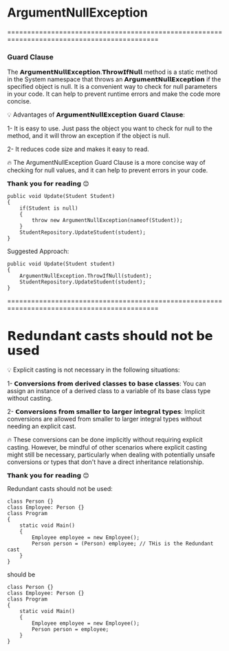 


# ArgumentNullException
============================================================================================
### Guard Clause

The 𝗔𝗿𝗴𝘂𝗺𝗲𝗻𝘁𝗡𝘂𝗹𝗹𝗘𝘅𝗰𝗲𝗽𝘁𝗶𝗼𝗻.𝗧𝗵𝗿𝗼𝘄𝗜𝗳𝗡𝘂𝗹𝗹 method is a static method in the System namespace that throws an 𝗔𝗿𝗴𝘂𝗺𝗲𝗻𝘁𝗡𝘂𝗹𝗹𝗘𝘅𝗰𝗲𝗽𝘁𝗶𝗼𝗻 if the specified object is null. It is a convenient way to check for null parameters in your code. It can help to prevent runtime errors and make the code more concise.


💡 Advantages of 𝗔𝗿𝗴𝘂𝗺𝗲𝗻𝘁𝗡𝘂𝗹𝗹𝗘𝘅𝗰𝗲𝗽𝘁𝗶𝗼𝗻 𝗚𝘂𝗮𝗿𝗱 𝗖𝗹𝗮𝘂𝘀𝗲:

1- It is easy to use. Just pass the object you want to check for null to the method, and it will throw an exception if the object is null.

2- It reduces code size and makes it easy to read.


🔥 The ArgumentNullException Guard Clause is a more concise way of checking for null values, and it can help to prevent errors in your code.



𝗧𝗵𝗮𝗻𝗸 𝘆𝗼𝘂 𝗳𝗼𝗿 𝗿𝗲𝗮𝗱𝗶𝗻𝗴 😊

```
public void Update(Student Student)
{
    if(Student is null)
    {
        throw new ArgumentNullException(nameof(Student));
    }
    StudentRepository.UpdateStudent(student);
}
```

Suggested Approach:

```
public void Update(Student student)
{
    ArgumentNullException.ThrowIfNull(student);
    StudentRepository.UpdateStudent(student);
}

```

============================================================================================


# 𝗥𝗲𝗱𝘂𝗻𝗱𝗮𝗻𝘁 𝗰𝗮𝘀𝘁𝘀 𝘀𝗵𝗼𝘂𝗹𝗱 𝗻𝗼𝘁 𝗯𝗲 𝘂𝘀𝗲𝗱

💡 Explicit casting is not necessary in the following situations:

1- 𝗖𝗼𝗻𝘃𝗲𝗿𝘀𝗶𝗼𝗻𝘀 𝗳𝗿𝗼𝗺 𝗱𝗲𝗿𝗶𝘃𝗲𝗱 𝗰𝗹𝗮𝘀𝘀𝗲𝘀 𝘁𝗼 𝗯𝗮𝘀𝗲 𝗰𝗹𝗮𝘀𝘀𝗲𝘀: You can assign an instance of a derived class to a variable of its base class type without casting.

2- 𝗖𝗼𝗻𝘃𝗲𝗿𝘀𝗶𝗼𝗻𝘀 𝗳𝗿𝗼𝗺 𝘀𝗺𝗮𝗹𝗹𝗲𝗿 𝘁𝗼 𝗹𝗮𝗿𝗴𝗲𝗿 𝗶𝗻𝘁𝗲𝗴𝗿𝗮𝗹 𝘁𝘆𝗽𝗲𝘀: Implicit conversions are allowed from smaller to larger integral types without needing an explicit cast.


🔥 These conversions can be done implicitly without requiring explicit casting. However, be mindful of other scenarios where explicit casting might still be necessary, particularly when dealing with potentially unsafe conversions or types that don't have a direct inheritance relationship.


𝗧𝗵𝗮𝗻𝗸 𝘆𝗼𝘂 𝗳𝗼𝗿 𝗿𝗲𝗮𝗱𝗶𝗻𝗴 😊

Redundant casts should not be used:

```
class Person {}
class Employee: Person {}
class Program 
{
    static void Main()
    {
        Employee employee = new Employee();
        Person person = (Person) employee; // THis is the Redundant cast
    }
}

```
should be

```
class Person {}
class Employee: Person {}
class Program 
{
    static void Main()
    {
        Employee employee = new Employee();
        Person person = employee;
    }
}

```
